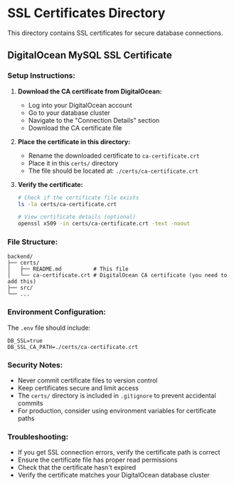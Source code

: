 # SSL Certificates Directory

This directory contains SSL certificates for secure database connections.

## DigitalOcean MySQL SSL Certificate

### Setup Instructions:

1. **Download the CA certificate from DigitalOcean:**
   - Log into your DigitalOcean account
   - Go to your database cluster
   - Navigate to the "Connection Details" section
   - Download the CA certificate file

2. **Place the certificate in this directory:**
   - Rename the downloaded certificate to `ca-certificate.crt`
   - Place it in this `certs/` directory
   - The file should be located at: `./certs/ca-certificate.crt`

3. **Verify the certificate:**
   ```bash
   # Check if the certificate file exists
   ls -la certs/ca-certificate.crt
   
   # View certificate details (optional)
   openssl x509 -in certs/ca-certificate.crt -text -noout
   ```

### File Structure:
```
backend/
├── certs/
│   ├── README.md          # This file
│   └── ca-certificate.crt # DigitalOcean CA certificate (you need to add this)
├── src/
└── ...
```

### Environment Configuration:
The `.env` file should include:
```env
DB_SSL=true
DB_SSL_CA_PATH=./certs/ca-certificate.crt
```

### Security Notes:
- Never commit certificate files to version control
- Keep certificates secure and limit access
- The `certs/` directory is included in `.gitignore` to prevent accidental commits
- For production, consider using environment variables for certificate paths

### Troubleshooting:
- If you get SSL connection errors, verify the certificate path is correct
- Ensure the certificate file has proper read permissions
- Check that the certificate hasn't expired
- Verify the certificate matches your DigitalOcean database cluster
